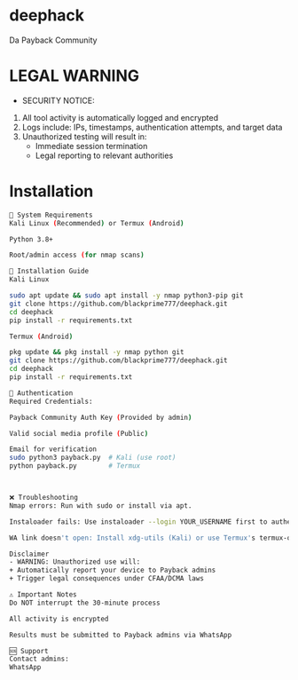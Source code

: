 # deephack
Da Payback Community 
# LEGAL WARNING
- SECURITY NOTICE:
1. All tool activity is automatically logged and encrypted
2. Logs include: IPs, timestamps, authentication attempts, and target data
3. Unauthorized testing will result in:
   - Immediate session termination
   - Legal reporting to relevant authorities

# Installation
```bash
📌 System Requirements
Kali Linux (Recommended) or Termux (Android)

Python 3.8+

Root/admin access (for nmap scans)

🚀 Installation Guide
Kali Linux

sudo apt update && sudo apt install -y nmap python3-pip git
git clone https://github.com/blackprime777/deephack.git
cd deephack
pip install -r requirements.txt

Termux (Android)

pkg update && pkg install -y nmap python git
git clone https://github.com/blackprime777/deephack.git
cd deephack
pip install -r requirements.txt

🔑 Authentication
Required Credentials:

Payback Community Auth Key (Provided by admin)

Valid social media profile (Public)

Email for verification
sudo python3 payback.py  # Kali (use root)
python payback.py        # Termux



❌ Troubleshooting
Nmap errors: Run with sudo or install via apt.

Instaloader fails: Use instaloader --login YOUR_USERNAME first to authenticate.

WA link doesn't open: Install xdg-utils (Kali) or use Termux's termux-open-ur

Disclaimer
- WARNING: Unauthorized use will:
+ Automatically report your device to Payback admins
+ Trigger legal consequences under CFAA/DCMA laws

⚠️ Important Notes
Do NOT interrupt the 30-minute process

All activity is encrypted

Results must be submitted to Payback admins via WhatsApp

🆘 Support
Contact admins:
WhatsApp
